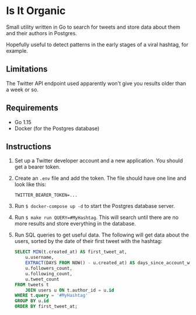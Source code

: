 # Is It Organic

Small utility written in Go to search for tweets and store data about them and their authors in Postgres.

Hopefully useful to detect patterns in the early stages of a viral hashtag, for example.

## Limitations

The Twitter API endpoint used apparently won't give you results older than a week or so.

## Requirements

* Go 1.15
* Docker (for the Postgres database)

## Instructions

1. Set up a Twitter developer account and a new application. You should get a bearer token.
2. Create an `.env` file and add the token. The file should have one line and look like this:

   ```
   TWITTER_BEARER_TOKEN=...
   ```

3. Run `$ docker-compose up -d` to start the Postgres database server.
4. Run `$ make run QUERY=#MyHashtag`. This will search until there are no more results and store everything in the database.
5. Run SQL queries to get useful data. The following will get data about the users, sorted by the date of their first tweet with the hashtag:

   ```SQL
   SELECT MIN(t.created_at) AS first_tweet_at,
       u.username,
       EXTRACT(DAYS FROM NOW() - u.created_at) AS days_since_account_was_created,
       u.followers_count,
       u.following_count,
       u.tweet_count
   FROM tweets t
       JOIN users u ON t.author_id = u.id
   WHERE t.query = '#MyHashtag'
   GROUP BY u.id
   ORDER BY first_tweet_at;
   ```